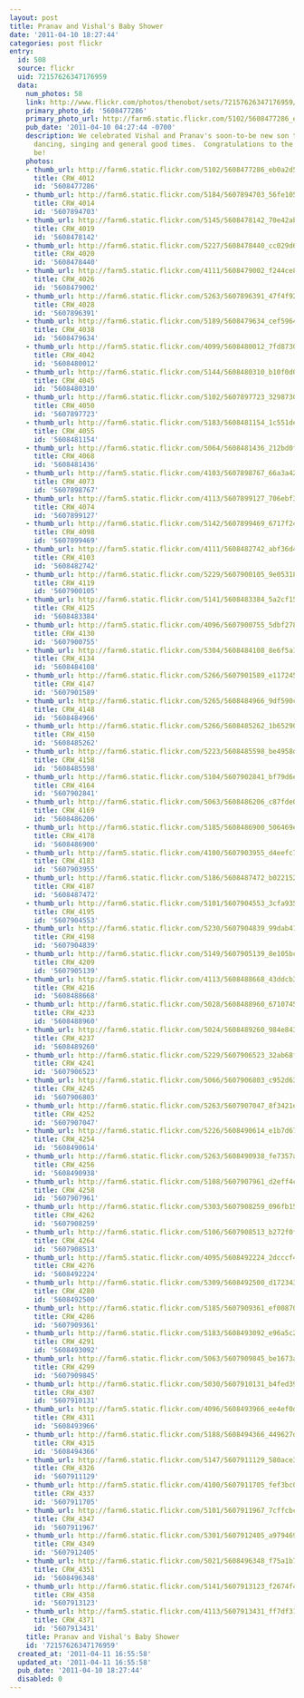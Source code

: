```yaml
---
layout: post
title: Pranav and Vishal's Baby Shower
date: '2011-04-10 18:27:44'
categories: post flickr
entry:
  id: 508
  source: flickr
  uid: 72157626347176959
  data:
    num_photos: 58
    link: http://www.flickr.com/photos/thenobot/sets/72157626347176959/
    primary_photo_id: '5608477286'
    primary_photo_url: http://farm6.static.flickr.com/5102/5608477286_eb0a2d5b1d_m.jpg
    pub_date: '2011-04-10 04:27:44 -0700'
    description: We celebrated Vishal and Pranav's soon-to-be new son today with food,
      dancing, singing and general good times.  Congratulations to the parents to
      be!
    photos:
    - thumb_url: http://farm6.static.flickr.com/5102/5608477286_eb0a2d5b1d_s.jpg
      title: CRW_4012
      id: '5608477286'
    - thumb_url: http://farm6.static.flickr.com/5184/5607894703_56fe105a21_s.jpg
      title: CRW_4014
      id: '5607894703'
    - thumb_url: http://farm6.static.flickr.com/5145/5608478142_70e42ab388_s.jpg
      title: CRW_4019
      id: '5608478142'
    - thumb_url: http://farm6.static.flickr.com/5227/5608478440_cc029d6e10_s.jpg
      title: CRW_4020
      id: '5608478440'
    - thumb_url: http://farm5.static.flickr.com/4111/5608479002_f244ce8caa_s.jpg
      title: CRW_4026
      id: '5608479002'
    - thumb_url: http://farm6.static.flickr.com/5263/5607896391_47f4f92c8d_s.jpg
      title: CRW_4028
      id: '5607896391'
    - thumb_url: http://farm6.static.flickr.com/5189/5608479634_cef5964a26_s.jpg
      title: CRW_4038
      id: '5608479634'
    - thumb_url: http://farm5.static.flickr.com/4099/5608480012_7fd873060b_s.jpg
      title: CRW_4042
      id: '5608480012'
    - thumb_url: http://farm6.static.flickr.com/5144/5608480310_b10f0d0e2c_s.jpg
      title: CRW_4045
      id: '5608480310'
    - thumb_url: http://farm6.static.flickr.com/5102/5607897723_3298730518_s.jpg
      title: CRW_4050
      id: '5607897723'
    - thumb_url: http://farm6.static.flickr.com/5183/5608481154_1c551de944_s.jpg
      title: CRW_4055
      id: '5608481154'
    - thumb_url: http://farm6.static.flickr.com/5064/5608481436_212bd0fe7d_s.jpg
      title: CRW_4068
      id: '5608481436'
    - thumb_url: http://farm5.static.flickr.com/4103/5607898767_66a3a42289_s.jpg
      title: CRW_4073
      id: '5607898767'
    - thumb_url: http://farm5.static.flickr.com/4113/5607899127_706ebf3196_s.jpg
      title: CRW_4074
      id: '5607899127'
    - thumb_url: http://farm6.static.flickr.com/5142/5607899469_6717f244e8_s.jpg
      title: CRW_4098
      id: '5607899469'
    - thumb_url: http://farm5.static.flickr.com/4111/5608482742_abf36d4f6f_s.jpg
      title: CRW_4103
      id: '5608482742'
    - thumb_url: http://farm6.static.flickr.com/5229/5607900105_9e05318a6a_s.jpg
      title: CRW_4119
      id: '5607900105'
    - thumb_url: http://farm6.static.flickr.com/5141/5608483384_5a2cf15f95_s.jpg
      title: CRW_4125
      id: '5608483384'
    - thumb_url: http://farm5.static.flickr.com/4096/5607900755_5dbf278279_s.jpg
      title: CRW_4130
      id: '5607900755'
    - thumb_url: http://farm6.static.flickr.com/5304/5608484108_8e6f5a1087_s.jpg
      title: CRW_4134
      id: '5608484108'
    - thumb_url: http://farm6.static.flickr.com/5266/5607901589_e1172455d7_s.jpg
      title: CRW_4147
      id: '5607901589'
    - thumb_url: http://farm6.static.flickr.com/5265/5608484966_9df590c5c0_s.jpg
      title: CRW_4148
      id: '5608484966'
    - thumb_url: http://farm6.static.flickr.com/5266/5608485262_1b65290589_s.jpg
      title: CRW_4150
      id: '5608485262'
    - thumb_url: http://farm6.static.flickr.com/5223/5608485598_be4958dd1a_s.jpg
      title: CRW_4158
      id: '5608485598'
    - thumb_url: http://farm6.static.flickr.com/5104/5607902841_bf79d6eccd_s.jpg
      title: CRW_4164
      id: '5607902841'
    - thumb_url: http://farm6.static.flickr.com/5063/5608486206_c87fde0b52_s.jpg
      title: CRW_4169
      id: '5608486206'
    - thumb_url: http://farm6.static.flickr.com/5185/5608486900_506469eedc_s.jpg
      title: CRW_4178
      id: '5608486900'
    - thumb_url: http://farm5.static.flickr.com/4100/5607903955_d4eefc7920_s.jpg
      title: CRW_4183
      id: '5607903955'
    - thumb_url: http://farm6.static.flickr.com/5186/5608487472_b022152d12_s.jpg
      title: CRW_4187
      id: '5608487472'
    - thumb_url: http://farm6.static.flickr.com/5101/5607904553_3cfa935ae5_s.jpg
      title: CRW_4195
      id: '5607904553'
    - thumb_url: http://farm6.static.flickr.com/5230/5607904839_99dab413b2_s.jpg
      title: CRW_4198
      id: '5607904839'
    - thumb_url: http://farm6.static.flickr.com/5149/5607905139_8e105bce73_s.jpg
      title: CRW_4209
      id: '5607905139'
    - thumb_url: http://farm5.static.flickr.com/4113/5608488668_43ddcb3b1e_s.jpg
      title: CRW_4216
      id: '5608488668'
    - thumb_url: http://farm6.static.flickr.com/5028/5608488960_6710745194_s.jpg
      title: CRW_4233
      id: '5608488960'
    - thumb_url: http://farm6.static.flickr.com/5024/5608489260_984e843a7c_s.jpg
      title: CRW_4237
      id: '5608489260'
    - thumb_url: http://farm6.static.flickr.com/5229/5607906523_32ab68f180_s.jpg
      title: CRW_4241
      id: '5607906523'
    - thumb_url: http://farm6.static.flickr.com/5066/5607906803_c952d63555_s.jpg
      title: CRW_4245
      id: '5607906803'
    - thumb_url: http://farm6.static.flickr.com/5263/5607907047_8f3421e6bb_s.jpg
      title: CRW_4252
      id: '5607907047'
    - thumb_url: http://farm6.static.flickr.com/5226/5608490614_e1b7d67a5e_s.jpg
      title: CRW_4254
      id: '5608490614'
    - thumb_url: http://farm6.static.flickr.com/5263/5608490938_fe7357a257_s.jpg
      title: CRW_4256
      id: '5608490938'
    - thumb_url: http://farm6.static.flickr.com/5108/5607907961_d2eff4c782_s.jpg
      title: CRW_4258
      id: '5607907961'
    - thumb_url: http://farm6.static.flickr.com/5303/5607908259_096fb15a8a_s.jpg
      title: CRW_4262
      id: '5607908259'
    - thumb_url: http://farm6.static.flickr.com/5106/5607908513_b272f0fd3e_s.jpg
      title: CRW_4264
      id: '5607908513'
    - thumb_url: http://farm5.static.flickr.com/4095/5608492224_2dcccf4333_s.jpg
      title: CRW_4276
      id: '5608492224'
    - thumb_url: http://farm6.static.flickr.com/5309/5608492500_d1723438a2_s.jpg
      title: CRW_4280
      id: '5608492500'
    - thumb_url: http://farm6.static.flickr.com/5185/5607909361_ef00870534_s.jpg
      title: CRW_4286
      id: '5607909361'
    - thumb_url: http://farm6.static.flickr.com/5183/5608493092_e96a5c2471_s.jpg
      title: CRW_4291
      id: '5608493092'
    - thumb_url: http://farm6.static.flickr.com/5063/5607909845_be1673af43_s.jpg
      title: CRW_4299
      id: '5607909845'
    - thumb_url: http://farm6.static.flickr.com/5030/5607910131_b4fed39145_s.jpg
      title: CRW_4307
      id: '5607910131'
    - thumb_url: http://farm5.static.flickr.com/4096/5608493966_ee4ef0d278_s.jpg
      title: CRW_4311
      id: '5608493966'
    - thumb_url: http://farm6.static.flickr.com/5188/5608494366_449627d849_s.jpg
      title: CRW_4315
      id: '5608494366'
    - thumb_url: http://farm6.static.flickr.com/5147/5607911129_580ace348c_s.jpg
      title: CRW_4326
      id: '5607911129'
    - thumb_url: http://farm5.static.flickr.com/4100/5607911705_fef3bc0b8c_s.jpg
      title: CRW_4337
      id: '5607911705'
    - thumb_url: http://farm6.static.flickr.com/5101/5607911967_7cffcbc50b_s.jpg
      title: CRW_4347
      id: '5607911967'
    - thumb_url: http://farm6.static.flickr.com/5301/5607912405_a979469d7c_s.jpg
      title: CRW_4349
      id: '5607912405'
    - thumb_url: http://farm6.static.flickr.com/5021/5608496348_f75a1b7caf_s.jpg
      title: CRW_4351
      id: '5608496348'
    - thumb_url: http://farm6.static.flickr.com/5141/5607913123_f2674f4fe7_s.jpg
      title: CRW_4358
      id: '5607913123'
    - thumb_url: http://farm5.static.flickr.com/4113/5607913431_ff7df31383_s.jpg
      title: CRW_4371
      id: '5607913431'
    title: Pranav and Vishal's Baby Shower
    id: '72157626347176959'
  created_at: '2011-04-11 16:55:58'
  updated_at: '2011-04-11 16:55:58'
  pub_date: '2011-04-10 18:27:44'
  disabled: 0
---
```

